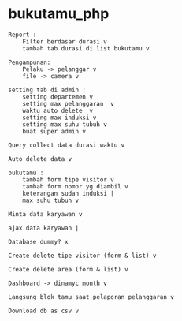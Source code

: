 # bukutamu_php

	Report :
		Filter berdasar durasi v
		tambah tab durasi di list bukutamu v

	Pengampunan:
		Pelaku -> pelanggar v
		file -> camera v

	setting tab di admin :
		setting departemen v
		setting max pelanggaran  v
		waktu auto delete  v
		setting max induksi v
		setting max suhu tubuh v
		buat super admin v
		
	Query collect data durasi waktu v

	Auto delete data v

	bukutamu :
		tambah form tipe visitor v
		tambah form nomor yg diambil v
		keterangan sudah induksi |
		max suhu tubuh v

	Minta data karyawan v

	ajax data karyawan |

	Database dummy? x

	Create delete tipe visitor (form & list) v

	Create delete area (form & list) v

	Dashboard -> dinamyc month v

	Langsung blok tamu saat pelaporan pelanggaran v

	Download db as csv v 





